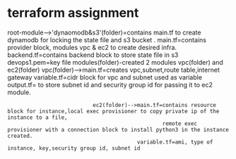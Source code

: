 # terraform assignment
root-module-->'dynaomodb&s3'(folder)=contains main.tf to create dynamodb for locking the state file and s3 bucket .
               main.tf=contains provider block, modules vpc & ec2 to create desired infra.
               backend.tf=contains backend block to store state file in s3
               devops1.pem=key file
               modules(folder)-created 2 modules vpc(folder) and ec2(folder)
                              vpc(folder)-->main.tf=creates vpc,subnet,route table,internet gateway
                                            variable.tf=cidr block for vpc and subnet used as variable
                                            output.tf= to store subnet id and security group id for  passing it to ec2 module.
                              
                               ec2(folder)-->main.tf=contains resource block for instance,local exec provisioner to copy private ip of the instance to a file,
                                                     remote exec provisioner with a connection block to install python3 in the instance created.
                                             variable.tf=ami, type of instance, key,security group id, subnet id


